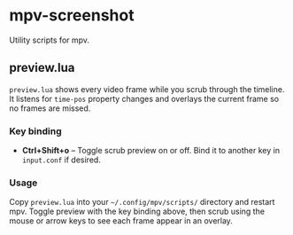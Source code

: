 # mpv-screenshot

Utility scripts for mpv.

## preview.lua

`preview.lua` shows every video frame while you scrub through the
timeline. It listens for `time-pos` property changes and overlays the
current frame so no frames are missed.

### Key binding

* **Ctrl+Shift+o** – Toggle scrub preview on or off. Bind it to another
  key in `input.conf` if desired.

### Usage

Copy `preview.lua` into your `~/.config/mpv/scripts/` directory and
restart mpv. Toggle preview with the key binding above, then scrub using
the mouse or arrow keys to see each frame appear in an overlay.

